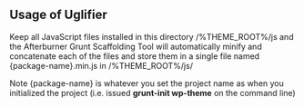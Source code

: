 ## Usage of Uglifier

Keep all JavaScript files installed in this directory /%THEME_ROOT%/js and the Afterburner Grunt Scaffolding Tool will automatically minify and concatenate each of the files and store them in a single file named {package-name}.min.js in /%THEME_ROOT%/js/

Note {package-name} is whatever you set the project name as when you initialized the project (i.e. issued **grunt-init wp-theme** on the command line)